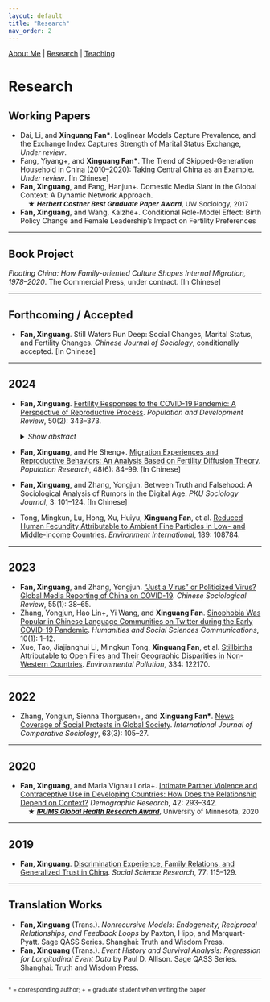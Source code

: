 ```yaml
---
layout: default
title: "Research"
nav_order: 2
---
```

<link rel="stylesheet" href="assets/style.css">


[About Me](index.md) | [Research](research.md) | [Teaching](teaching.md)

# Research
## Working Papers

- Dai, Li, and **Xinguang Fan\***. Loglinear Models Capture Prevalence, and the Exchange Index Captures Strength of Marital Status Exchange, *Under review*.  
- Fang, Yiyang+, and **Xinguang Fan\***. The Trend of Skipped-Generation Household in China (2010–2020): Taking Central China as an Example. *Under review*. [In Chinese]  
- **Fan, Xinguang**, and Fang, Hanjun+. Domestic Media Slant in the Global Context: A Dynamic Network Approach.
  <br>
    <span style="font-size: 0.95em;">&nbsp;&nbsp;&nbsp;&nbsp;★ <strong><em>Herbert Costner Best Graduate Paper Award</em></strong>, UW Sociology, 2017<span>
- **Fan, Xinguang**, and Wang, Kaizhe+. Conditional Role-Model Effect: Birth Policy Change and Female Leadership’s Impact on Fertility Preferences

---

## Book Project

*Floating China: How Family-oriented Culture Shapes Internal Migration, 1978–2020*. The Commercial Press, under contract. [In Chinese]

---

## Forthcoming / Accepted

- **Fan, Xinguang**. Still Waters Run Deep: Social Changes, Marital Status, and Fertility Changes. *Chinese Journal of Sociology*, conditionally accepted. [In Chinese]

---

## 2024

- **Fan, Xinguang**. [Fertility Responses to the COVID-19 Pandemic: A Perspective of Reproductive Process](https://onlinelibrary.wiley.com/doi/abs/10.1111/padr.12626). *Population and Development Review*, 50(2): 343–373.
  <details>
    <summary><em>Show abstract</em></summary>
    <p>The COVID-19 pandemic has potential large-scale impacts on population dynamics. Yet, recent theories and empirical analyses fall short of fully articulating the extent and nature of the pandemic's influence on birth rates at the aggregate level. This study advances the comprehension of fertility dynamics amid the pandemic by focusing on the reproductive process. The effects of the pandemic on conceptions and pregnancy terminations may exhibit considerable variability, which, in turn, could dictate the observed patterns in birth rates during the pandemic. Employing the data from the Performance Monitoring Action survey in Burkina Faso and Kenya, which includes information on conceptions, pregnancy terminations, and births, the research dissects the nuances of fertility behavior in response to the pandemic. Findings indicate an uptick in conception rates around six months following the onset of the pandemic in Kenya, while pregnancy terminations did not significantly shift in either country. Further, the data reveal a pronounced increase in conception rates among disadvantaged groups, whereas a downturn in pregnancy terminations was noted predominantly in urban areas during the early phase of the pandemic. These findings underscore the importance of considering the reproductive process when studying fertility responses to catastrophic events.</p>
  </details>
  
- **Fan, Xinguang**, and He Sheng+. [Migration Experiences and Reproductive Behaviors: An Analysis Based on Fertility Diffusion Theory](https://rkyj.ruc.edu.cn/CN/Y2024/V48/I6/84). *Population Research*, 48(6): 84–99. [In Chinese]
- **Fan, Xinguang**, and Zhang, Yongjun. Between Truth and Falsehood: A Sociological Analysis of Rumors in the Digital Age. *PKU Sociology Journal*, 3: 101–124. [In Chinese]  
- Tong, Mingkun, Lu, Hong, Xu, Huiyu, **Xinguang Fan**, et al. [Reduced Human Fecundity Attributable to Ambient Fine Particles in Low- and Middle-income Countries](https://doi.org/10.1016/j.envint.2024.108784). *Environment International*, 189: 108784.

---

## 2023

- **Fan, Xinguang**, and Zhang, Yongjun. [“Just a Virus” or Politicized Virus? Global Media Reporting of China on COVID-19](https://doi.org/10.1080/21620555.2022.2116308). *Chinese Sociological Review*, 55(1): 38–65.
- Zhang, Yongjun, Hao Lin+, Yi Wang, and **Xinguang Fan**. [Sinophobia Was Popular in Chinese Language Communities on Twitter during the Early COVID-19 Pandemic](https://doi.org/10.1057/s41599-023-01959-6). *Humanities and Social Sciences Communications*, 10(1): 1–12.
- Xue, Tao, Jiajianghui Li, Mingkun Tong, **Xinguang Fan**, et al. [Stillbirths Attributable to Open Fires and Their Geographic Disparities in Non-Western Countries](https://doi.org/10.1016/j.envpol.2023.122170). *Environmental Pollution*, 334: 122170.

---

## 2022

- Zhang, Yongjun, Sienna Thorgusen+, and **Xinguang Fan\***. [News Coverage of Social Protests in Global Society](https://doi.org/10.1177/00207152221085601). *International Journal of Comparative Sociology*, 63(3): 105–27.

---

## 2020

- **Fan, Xinguang**, and Maria Vignau Loria+. [Intimate Partner Violence and Contraceptive Use in Developing Countries: How Does the Relationship Depend on Context?](https://doi.org/10.4054/DemRes.2020.42.10) *Demographic Research*, 42: 293–342.
  <br>
  <span style="font-size: 0.95em;">&nbsp;&nbsp;&nbsp;&nbsp;★ <strong><em><a href= "https://www.ipums.org/2020-award-winners">IPUMS Global Health Research Award</a></em></strong>, University of Minnesota, 2020<span>

---

## 2019

- **Fan, Xinguang**. [Discrimination Experience, Family Relations, and Generalized Trust in China](https://doi.org/10.1016/j.ssresearch.2018.10.009). *Social Science Research*, 77: 115–129.

---

## Translation Works

- **Fan, Xinguang** (Trans.). *Nonrecursive Models: Endogeneity, Reciprocal Relationships, and Feedback Loops* by Paxton, Hipp, and Marquart-Pyatt. Sage QASS Series. Shanghai: Truth and Wisdom Press.  
- **Fan, Xinguang** (Trans.). *Event History and Survival Analysis: Regression for Longitudinal Event Data* by Paul D. Allison. Sage QASS Series. Shanghai: Truth and Wisdom Press.

---

<sub>* = corresponding author; + = graduate student when writing the paper</sub>
